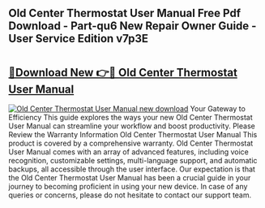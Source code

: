## Old Center Thermostat User Manual Free Pdf Download - Part-qu6 New Repair Owner Guide - User Service Edition v7p3E

# <h2><a href="http://bc99448.oget.top/?id=Old+Center+Thermostat+User+Manual">🔗Download New 👉🔴 Old Center Thermostat User Manual</a></h2>

[![Old Center Thermostat User Manual new download](https://i.imgur.com/5g1atiW.png)](http://bc99448.oget.top/?id=Old+Center+Thermostat+User+Manual)
Your Gateway to Efficiency This guide explores the ways your new Old Center Thermostat User Manual can streamline your workflow and boost productivity. Please Review the Warranty Information Old Center Thermostat User Manual This product is covered by a comprehensive warranty. Old Center Thermostat User Manual comes with an array of advanced features, including voice recognition, customizable settings, multi-language support, and automatic backups, all accessible through the user interface. Our expectation is that the Old Center Thermostat User Manual has been a crucial guide in your journey to becoming proficient in using your new device. In case of any queries or concerns, please do not hesitate to contact our support team.
